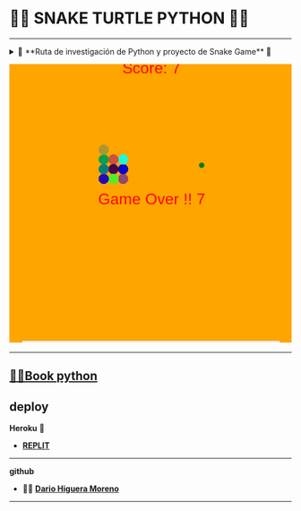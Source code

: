 #  👨‍🎓 SNAKE TURTLE PYTHON 👩‍🎓
---

<details>

<summary>  🔎 **Ruta de investigación de Python y proyecto de Snake Game** 🔎 </summary>
---

Investigación y realización de proyecto para poder conocer tanto los conceptos básicos del lenguaje de Python como saber como aplicarlos en un proyecto.


Python
Marcos de competencias
Desarrollador web y web móvil

Contexto del proyecto
Contexto del proyecto
Python es nuestra próxima aventura en lenguaje para construir nuestro backend, pero "antes de caminar hay que aprender a gatear" por lo cual vamos a aprovechar la consulta teorica realizada sobre el lenguaje para aprender de manera práctica a traves de la realización de un juego clasico conocido como Snake Game. El cual se ralizará a traves de los siguientes momentos:

​

Crear el cuerpo de la serpiente
Animar el cuerpo de la serpiente
Controlar el movimiento de la serpiente
Crear la comida y su respectiva colisión
Crear el tablero de puntos
Detectar las colisiones con las cuatro paredes
Detectar la colisión con la cola o cualquier segmento del cuerpo de la serpiente
​

Tenga en cuenta que se aplicará Programación Orientada a Objetos (POO) pata tener una estructura de código más organizada.

Modalidades pedagógicas
Desarrollo individual del la ruta de trabajo establecida
Desarrollo de proyecto a traves de magistral con live coding
Criterios de rendimiento
Documentar adecuadamente la información recolectada durante su trabajo autónomo
Juego funcional
Buenas prácticas en la organización del repositorio
Modalidades de evaluación
Revisión del funcionamiento de correcto de la serpiente por parte del formador
Participación durante la master class (Con dudas u aportes)
Entregables
1.  Un documento de PDF en el cual este:
    - Las consultas realizadas sobre la ruta de aprendizaje de Python proporcionada
    - La retroalimentación de clase magistral en la cual se realizó el Snake Game 
2. El link al repo de Github el cual debe poseer:
    - El Snake Game funcional 
    - Su respectivo README bien organizado

</details>

[![Snake](./img/snake.png "database Date")]()

---

[👩‍🎓Book python]( https://github.com/dariohimo/snake/blob/main/img/Python.pdf)
---

## deploy 
**Heroku** 📜
- **[REPLIT]( https://replit.com/@dariohimo/snake?v=1)**
---

**github**

- 👨‍💻 **[Dario Higuera Moreno]( https://github.com/dariohimo)**
  
---